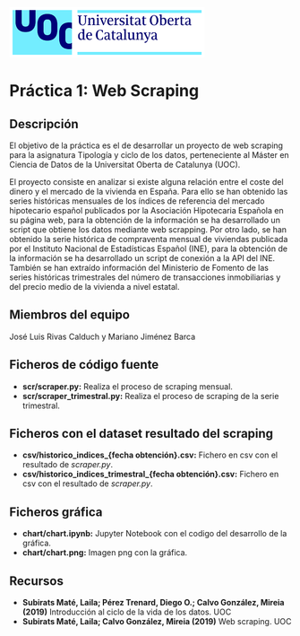  ![Logo UOC](img/logo_uoc_peq.png?raw=true) 

# Práctica 1: Web Scraping

## Descripción

El objetivo de la práctica es el de desarrollar un proyecto de web scraping para la asignatura Tipología y ciclo de los datos, perteneciente al Máster en Ciencia de Datos de la Universitat Oberta de Catalunya (UOC).

El proyecto consiste en analizar si existe alguna relación entre el coste del dinero y el mercado de la vivienda en España. Para ello se han obtenido las series históricas mensuales de los índices de referencia del mercado hipotecario español publicados por la Asociación Hipotecaria Española en su página web, para la obtención de la información se ha desarrollado un script que obtiene los datos mediante web scrapping. Por otro lado, se han obtenido la serie histórica de compraventa mensual de viviendas publicada por el Instituto Nacional de Estadísticas Español (INE), para la obtención de la información se ha desarrollado un script de conexión a la API del INE. También se han extraído información del Ministerio de Fomento de las series históricas trimestrales del número de transacciones inmobiliarias y del precio medio de la vivienda a nivel estatal.

## Miembros del equipo

José Luis Rivas Calduch y Mariano Jiménez Barca

## Ficheros de código fuente
* **scr/scraper.py:** Realiza el proceso de scraping mensual.
* **scr/scraper_trimestral.py:** Realiza el proceso de scraping de la serie trimestral.

## Ficheros con el dataset resultado del scraping
* **csv/historico_indices_{fecha obtención}.csv:** Fichero en csv con el resultado de *scraper.py*.
* **csv/historico_indices_trimestral_{fecha obtención}.csv:** Fichero en csv con el resultado de *scraper.py*.

## Ficheros gráfica
* **chart/chart.ipynb:** Jupyter Notebook con el codigo del desarrollo de la gráfica.
* **chart/chart.png:** Imagen png con la gráfica.

## Recursos

* **Subirats Maté, Laila; Pérez Trenard, Diego O.; Calvo González, Mireia (2019)** Introducción al ciclo de la vida de los datos. UOC
* **Subirats Maté, Laila; Calvo González, Mireia (2019)** Web scraping. UOC

